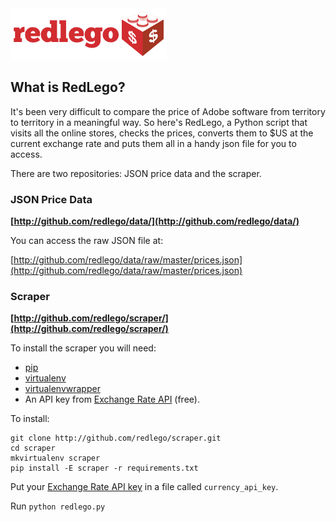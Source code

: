 <img src="http://github.com/redlego/scraper/raw/master/redlego.png" />

What is RedLego?
----------------

It's been very difficult to compare the price of Adobe software
from territory to territory in a meaningful way. So here's RedLego, a
Python script that visits all the online stores, checks the prices,
converts them to $US at the current exchange rate and puts them all in
a handy json file for you to access.

There are two repositories: JSON price data and the scraper.

### JSON Price Data ###

**[http://github.com/redlego/data/](http://github.com/redlego/data/)**

You can access the raw JSON file at:

[http://github.com/redlego/data/raw/master/prices.json](http://github.com/redlego/data/raw/master/prices.json)

### Scraper ###

**[http://github.com/redlego/scraper/](http://github.com/redlego/scraper/)**

To install the scraper you will need:

* [pip](http://pypi.python.org/pypi/pip)
* [virtualenv](http://pypi.python.org/pypi/virtualenv)
* [virtualenvwrapper](http://pypi.python.org/pypi/virtualenvwrapper)
* An API key from [Exchange Rate API](http://exchangerate-api.com/api-key) (free).

To install:

    git clone http://github.com/redlego/scraper.git
    cd scraper
    mkvirtualenv scraper
    pip install -E scraper -r requirements.txt

Put your [Exchange Rate API key](http://exchangerate-api.com/api-key) in a file called `currency_api_key`.

Run `python redlego.py`

